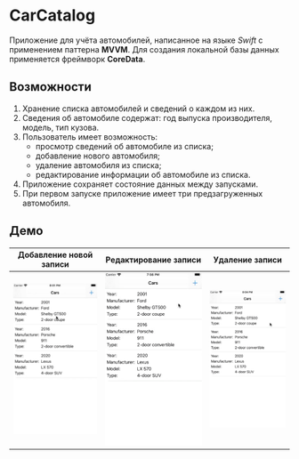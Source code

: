 # CarCatalog
Приложение для учёта автомобилей, написанное на языке *Swift* с применением паттерна **MVVM**.
Для создания локальной базы данных применяется фреймворк **CoreData**.

## Возможности
1. Хранение списка автомобилей и сведений о каждом из них.
2. Сведения об автомобиле содержат: год выпуска производителя, модель,
тип кузова.
3. Пользователь имеет возможность:
     * просмотр сведений об автомобиле из списка;
     * добавление нового автомобиля;
     * удаление автомобиля из списка;
     * редактирование информации об автомобиле из списка.
4. Приложение сохраняет состояние данных между запусками.
5. При первом запуске приложение имеет три предзагруженных автомобиля.

## Демо

| Добавление новой записи    | Редактирование записи       | Удаление записи               |
| :-------------------------:| :--------------------------:|:-----------------------------:|
| ![](DemoGifs/demo-add.gif) | ![](DemoGifs/demo-edit.gif) | ![](DemoGifs/demo-delete.gif) |
